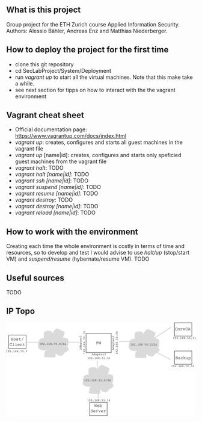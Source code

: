 ## What is this project
Group project for the ETH Zurich course Applied Information Security. Authors: Alessio Bähler, Andreas Enz and Matthias Niederberger.

## How to deploy the project for the first time
- clone this git repository
- cd SecLabProject/System/Deployment
- run *vagrant up* to start all the virtual machines. Note that this make take a while.
- see next section for tipps on how to interact with the the vagrant environment

## Vagrant cheat sheet
- Official documentation page: https://www.vagrantup.com/docs/index.html
- *vagrant up*: creates, configures and starts all guest machines in the vagrant file
- *vagrant up* [name|id]: creates, configures and starts only speficied guest machines from the vagrant file
- *vagrant halt*: TODO
- *vagrant halt [name|id]*: TODO
- *vagrant ssh [name|id]*: TODO
- *vagrant suspend [name|id]*: TODO
- *vagrant resume [name|id]*: TODO
- *vagrant destroy*: TODO
- *vagrant destroy [name|id]*: TODO
- *vagrant reload [name|id]*: TODO


## How to work with the environment
Creating each time the whole environment is costly in terms of time and resources, so to develop and test
I would advise to use *halt/up* (stop/start VM) and *suspend/resume* (hybernate/resume VM).
TODO

## Useful sources
TODO

## IP Topo
![](/System%20Description/res/basic_topo.png)